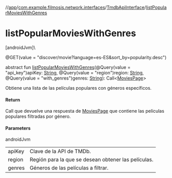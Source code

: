 //[app](../../../index.md)/[com.example.filmosis.network.interfaces](../index.md)/[TmdbApiInterface](index.md)/[listPopularMoviesWithGenres](list-popular-movies-with-genres.md)

# listPopularMoviesWithGenres

[androidJvm]\

@GET(value = &quot;discover/movie?language=es-ES&amp;sort_by=popularity.desc&quot;)

abstract fun [listPopularMoviesWithGenres](list-popular-movies-with-genres.md)(@Query(value = &quot;api_key&quot;)apiKey: [String](https://kotlinlang.org/api/latest/jvm/stdlib/kotlin/-string/index.html), @Query(value = &quot;region&quot;)region: [String](https://kotlinlang.org/api/latest/jvm/stdlib/kotlin/-string/index.html), @Query(value = &quot;with_genres&quot;)genres: [String](https://kotlinlang.org/api/latest/jvm/stdlib/kotlin/-string/index.html)): Call&lt;[MoviesPage](../../com.example.filmosis.data.model.tmdb/-movies-page/index.md)&gt;

Obtiene una lista de las películas populares con géneros específicos.

#### Return

Call que devuelve una respuesta de [MoviesPage](../../com.example.filmosis.data.model.tmdb/-movies-page/index.md) que contiene las películas populares filtradas por género.

#### Parameters

androidJvm

| | |
|---|---|
| apiKey | Clave de la API de TMDb. |
| region | Región para la que se desean obtener las películas. |
| genres | Géneros de las películas a filtrar. |

